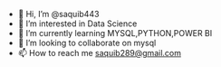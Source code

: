 - 👋 Hi, I’m @saquib443
- 👀 I’m interested in Data Science
- 🌱 I’m currently learning MYSQL,PYTHON,POWER BI
- 💞️ I’m looking to collaborate on mysql
- 📫 How to reach me saquib289@gmail.com

<!---
saquib443/saquib443 is a ✨ special ✨ repository because its `README.md` (this file) appears on your GitHub profile.
You can click the Preview link to take a look at your changes.
--->
